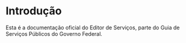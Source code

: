 # Introdução

Esta é a documentação oficial do Editor de Serviços, parte do Guia de Serviços Públicos do Governo Federal.

